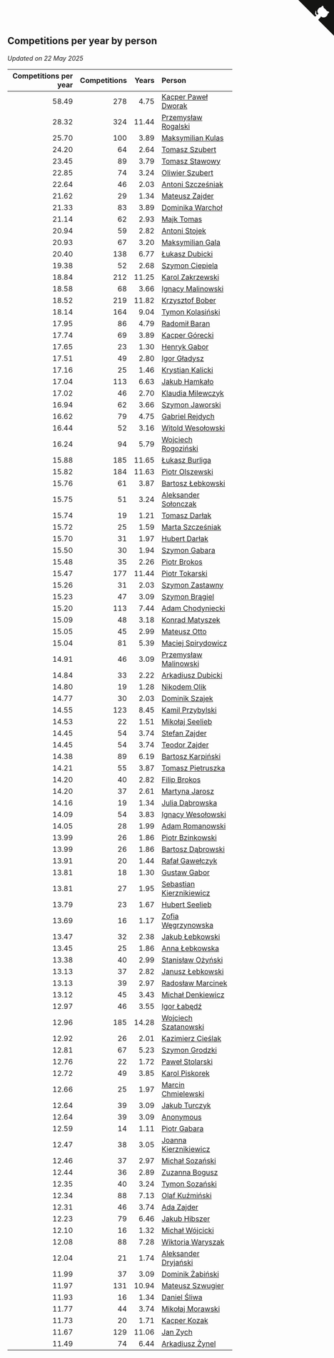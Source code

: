 ## Competitions per year by person

*Updated on 22 May 2025*

| Competitions per year | Competitions | Years | Person |
| ---: | ---: | ---: | :--- |
| 58.49 | 278 | 4.75 | [Kacper Paweł Dworak](https://www.worldcubeassociation.org/persons/2020DWOR01) |
| 28.32 | 324 | 11.44 | [Przemysław Rogalski](https://www.worldcubeassociation.org/persons/2013ROGA02) |
| 25.70 | 100 | 3.89 | [Maksymilian Kulas](https://www.worldcubeassociation.org/persons/2021KULA02) |
| 24.20 | 64 | 2.64 | [Tomasz Szubert](https://www.worldcubeassociation.org/persons/2022SZUB02) |
| 23.45 | 89 | 3.79 | [Tomasz Stawowy](https://www.worldcubeassociation.org/persons/2021STAW01) |
| 22.85 | 74 | 3.24 | [Oliwier Szubert](https://www.worldcubeassociation.org/persons/2022SZUB01) |
| 22.64 | 46 | 2.03 | [Antoni Szcześniak](https://www.worldcubeassociation.org/persons/2023SZCZ04) |
| 21.62 | 29 | 1.34 | [Mateusz Zajder](https://www.worldcubeassociation.org/persons/2024ZAJD01) |
| 21.33 | 83 | 3.89 | [Dominika Warchoł](https://www.worldcubeassociation.org/persons/2021WARC01) |
| 21.14 | 62 | 2.93 | [Majk Tomas](https://www.worldcubeassociation.org/persons/2022TOMA05) |
| 20.94 | 59 | 2.82 | [Antoni Stojek](https://www.worldcubeassociation.org/persons/2022STOJ03) |
| 20.93 | 67 | 3.20 | [Maksymilian Gala](https://www.worldcubeassociation.org/persons/2022GALA01) |
| 20.40 | 138 | 6.77 | [Łukasz Dubicki](https://www.worldcubeassociation.org/persons/2018DUBI01) |
| 19.38 | 52 | 2.68 | [Szymon Ciepiela](https://www.worldcubeassociation.org/persons/2022CIEP01) |
| 18.84 | 212 | 11.25 | [Karol Zakrzewski](https://www.worldcubeassociation.org/persons/2014ZAKR01) |
| 18.58 | 68 | 3.66 | [Ignacy Malinowski](https://www.worldcubeassociation.org/persons/2021MALI02) |
| 18.52 | 219 | 11.82 | [Krzysztof Bober](https://www.worldcubeassociation.org/persons/2013BOBE01) |
| 18.14 | 164 | 9.04 | [Tymon Kolasiński](https://www.worldcubeassociation.org/persons/2016KOLA02) |
| 17.95 | 86 | 4.79 | [Radomił Baran](https://www.worldcubeassociation.org/persons/2020BARA02) |
| 17.74 | 69 | 3.89 | [Kacper Górecki](https://www.worldcubeassociation.org/persons/2021GORE01) |
| 17.65 | 23 | 1.30 | [Henryk Gabor](https://www.worldcubeassociation.org/persons/2024GABO02) |
| 17.51 | 49 | 2.80 | [Igor Gładysz](https://www.worldcubeassociation.org/persons/2022GLAD01) |
| 17.16 | 25 | 1.46 | [Krystian Kalicki](https://www.worldcubeassociation.org/persons/2023KALI10) |
| 17.04 | 113 | 6.63 | [Jakub Hamkało](https://www.worldcubeassociation.org/persons/2018HAMK01) |
| 17.02 | 46 | 2.70 | [Klaudia Milewczyk](https://www.worldcubeassociation.org/persons/2022MILE05) |
| 16.94 | 62 | 3.66 | [Szymon Jaworski](https://www.worldcubeassociation.org/persons/2021JAWO01) |
| 16.62 | 79 | 4.75 | [Gabriel Rejdych](https://www.worldcubeassociation.org/persons/2020REJD01) |
| 16.44 | 52 | 3.16 | [Witold Wesołowski](https://www.worldcubeassociation.org/persons/2022WESO01) |
| 16.24 | 94 | 5.79 | [Wojciech Rogoziński](https://www.worldcubeassociation.org/persons/2019ROGO04) |
| 15.88 | 185 | 11.65 | [Łukasz Burliga](https://www.worldcubeassociation.org/persons/2013BURL01) |
| 15.82 | 184 | 11.63 | [Piotr Olszewski](https://www.worldcubeassociation.org/persons/2013OLSZ02) |
| 15.76 | 61 | 3.87 | [Bartosz Łebkowski](https://www.worldcubeassociation.org/persons/2021LEBK01) |
| 15.75 | 51 | 3.24 | [Aleksander Sołonczak](https://www.worldcubeassociation.org/persons/2022SOLO01) |
| 15.74 | 19 | 1.21 | [Tomasz Darłak](https://www.worldcubeassociation.org/persons/2024DARL01) |
| 15.72 | 25 | 1.59 | [Marta Szcześniak](https://www.worldcubeassociation.org/persons/2023SZCZ07) |
| 15.70 | 31 | 1.97 | [Hubert Darłak](https://www.worldcubeassociation.org/persons/2023DARL03) |
| 15.50 | 30 | 1.94 | [Szymon Gabara](https://www.worldcubeassociation.org/persons/2023GABA01) |
| 15.48 | 35 | 2.26 | [Piotr Brokos](https://www.worldcubeassociation.org/persons/2023BROK01) |
| 15.47 | 177 | 11.44 | [Piotr Tokarski](https://www.worldcubeassociation.org/persons/2013TOKA01) |
| 15.26 | 31 | 2.03 | [Szymon Zastawny](https://www.worldcubeassociation.org/persons/2023ZAST01) |
| 15.23 | 47 | 3.09 | [Szymon Brągiel](https://www.worldcubeassociation.org/persons/2022BRAG03) |
| 15.20 | 113 | 7.44 | [Adam Chodyniecki](https://www.worldcubeassociation.org/persons/2017CHOD02) |
| 15.09 | 48 | 3.18 | [Konrad Matyszek](https://www.worldcubeassociation.org/persons/2022MATY02) |
| 15.05 | 45 | 2.99 | [Mateusz Otto](https://www.worldcubeassociation.org/persons/2022OTTO01) |
| 15.04 | 81 | 5.39 | [Maciej Spirydowicz](https://www.worldcubeassociation.org/persons/2020SPIR01) |
| 14.91 | 46 | 3.09 | [Przemysław Malinowski](https://www.worldcubeassociation.org/persons/2022MALI01) |
| 14.84 | 33 | 2.22 | [Arkadiusz Dubicki](https://www.worldcubeassociation.org/persons/2023DUBI01) |
| 14.80 | 19 | 1.28 | [Nikodem Olik](https://www.worldcubeassociation.org/persons/2024OLIK01) |
| 14.77 | 30 | 2.03 | [Dominik Szajek](https://www.worldcubeassociation.org/persons/2023SZAJ01) |
| 14.55 | 123 | 8.45 | [Kamil Przybylski](https://www.worldcubeassociation.org/persons/2016PRZY01) |
| 14.53 | 22 | 1.51 | [Mikołaj Seelieb](https://www.worldcubeassociation.org/persons/2023SEEL04) |
| 14.45 | 54 | 3.74 | [Stefan Zajder](https://www.worldcubeassociation.org/persons/2021ZAJD02) |
| 14.45 | 54 | 3.74 | [Teodor Zajder](https://www.worldcubeassociation.org/persons/2021ZAJD03) |
| 14.38 | 89 | 6.19 | [Bartosz Karpiński](https://www.worldcubeassociation.org/persons/2019KARP03) |
| 14.21 | 55 | 3.87 | [Tomasz Pietruszka](https://www.worldcubeassociation.org/persons/2021PIET01) |
| 14.20 | 40 | 2.82 | [Filip Brokos](https://www.worldcubeassociation.org/persons/2022BROK03) |
| 14.20 | 37 | 2.61 | [Martyna Jarosz](https://www.worldcubeassociation.org/persons/2022JARO01) |
| 14.16 | 19 | 1.34 | [Julia Dąbrowska](https://www.worldcubeassociation.org/persons/2024DABR01) |
| 14.09 | 54 | 3.83 | [Ignacy Wesołowski](https://www.worldcubeassociation.org/persons/2021WESO01) |
| 14.05 | 28 | 1.99 | [Adam Romanowski](https://www.worldcubeassociation.org/persons/2023ROMA10) |
| 13.99 | 26 | 1.86 | [Piotr Bzinkowski](https://www.worldcubeassociation.org/persons/2023BZIN01) |
| 13.99 | 26 | 1.86 | [Bartosz Dąbrowski](https://www.worldcubeassociation.org/persons/2023DABR07) |
| 13.91 | 20 | 1.44 | [Rafał Gawełczyk](https://www.worldcubeassociation.org/persons/2023GAWE01) |
| 13.81 | 18 | 1.30 | [Gustaw Gabor](https://www.worldcubeassociation.org/persons/2024GABO01) |
| 13.81 | 27 | 1.95 | [Sebastian Kierznikiewicz](https://www.worldcubeassociation.org/persons/2023KIER02) |
| 13.79 | 23 | 1.67 | [Hubert Seelieb](https://www.worldcubeassociation.org/persons/2023SEEL02) |
| 13.69 | 16 | 1.17 | [Zofia Węgrzynowska](https://www.worldcubeassociation.org/persons/2024WEGR01) |
| 13.47 | 32 | 2.38 | [Jakub Łebkowski](https://www.worldcubeassociation.org/persons/2023LEBK01) |
| 13.45 | 25 | 1.86 | [Anna Łebkowska](https://www.worldcubeassociation.org/persons/2023LEBK04) |
| 13.38 | 40 | 2.99 | [Stanisław Ożyński](https://www.worldcubeassociation.org/persons/2022OZYN01) |
| 13.13 | 37 | 2.82 | [Janusz Łebkowski](https://www.worldcubeassociation.org/persons/2022LEBK01) |
| 13.13 | 39 | 2.97 | [Radosław Marcinek](https://www.worldcubeassociation.org/persons/2022MARC05) |
| 13.12 | 45 | 3.43 | [Michał Denkiewicz](https://www.worldcubeassociation.org/persons/2021DENK01) |
| 12.97 | 46 | 3.55 | [Igor Łabędź](https://www.worldcubeassociation.org/persons/2021LABE01) |
| 12.96 | 185 | 14.28 | [Wojciech Szatanowski](https://www.worldcubeassociation.org/persons/2011SZAT01) |
| 12.92 | 26 | 2.01 | [Kazimierz Cieślak](https://www.worldcubeassociation.org/persons/2023CIES01) |
| 12.81 | 67 | 5.23 | [Szymon Grodzki](https://www.worldcubeassociation.org/persons/2020GROD01) |
| 12.76 | 22 | 1.72 | [Paweł Stolarski](https://www.worldcubeassociation.org/persons/2023STOL04) |
| 12.72 | 49 | 3.85 | [Karol Piskorek](https://www.worldcubeassociation.org/persons/2021PISK01) |
| 12.66 | 25 | 1.97 | [Marcin Chmielewski](https://www.worldcubeassociation.org/persons/2023CHMI01) |
| 12.64 | 39 | 3.09 | [Jakub Turczyk](https://www.worldcubeassociation.org/persons/2022TURC02) |
| 12.64 | 39 | 3.09 | [Anonymous](https://www.worldcubeassociation.org/persons/2022ANON03) |
| 12.59 | 14 | 1.11 | [Piotr Gabara](https://www.worldcubeassociation.org/persons/2024GABA02) |
| 12.47 | 38 | 3.05 | [Joanna Kierznikiewicz](https://www.worldcubeassociation.org/persons/2022KIER01) |
| 12.46 | 37 | 2.97 | [Michał Sozański](https://www.worldcubeassociation.org/persons/2022SOZA02) |
| 12.44 | 36 | 2.89 | [Zuzanna Bogusz](https://www.worldcubeassociation.org/persons/2022BOGU01) |
| 12.35 | 40 | 3.24 | [Tymon Sozański](https://www.worldcubeassociation.org/persons/2022SOZA01) |
| 12.34 | 88 | 7.13 | [Olaf Kuźmiński](https://www.worldcubeassociation.org/persons/2018KUZM02) |
| 12.31 | 46 | 3.74 | [Ada Zajder](https://www.worldcubeassociation.org/persons/2021ZAJD01) |
| 12.23 | 79 | 6.46 | [Jakub Hibszer](https://www.worldcubeassociation.org/persons/2018HIBS01) |
| 12.10 | 16 | 1.32 | [Michał Wójcicki](https://www.worldcubeassociation.org/persons/2024WOJC01) |
| 12.08 | 88 | 7.28 | [Wiktoria Waryszak](https://www.worldcubeassociation.org/persons/2018WARY01) |
| 12.04 | 21 | 1.74 | [Aleksander Dryjański](https://www.worldcubeassociation.org/persons/2023DRYJ01) |
| 11.99 | 37 | 3.09 | [Dominik Żabiński](https://www.worldcubeassociation.org/persons/2022ZABI01) |
| 11.97 | 131 | 10.94 | [Mateusz Szwugier](https://www.worldcubeassociation.org/persons/2014SZWU01) |
| 11.93 | 16 | 1.34 | [Daniel Śliwa](https://www.worldcubeassociation.org/persons/2024SLIW01) |
| 11.77 | 44 | 3.74 | [Mikołaj Morawski](https://www.worldcubeassociation.org/persons/2021MORA01) |
| 11.73 | 20 | 1.71 | [Kacper Kozak](https://www.worldcubeassociation.org/persons/2023KOZA05) |
| 11.67 | 129 | 11.06 | [Jan Zych](https://www.worldcubeassociation.org/persons/2014ZYCH01) |
| 11.49 | 74 | 6.44 | [Arkadiusz Żynel](https://www.worldcubeassociation.org/persons/2018ZYNE01) |


<a href="https://github.com/maxidragon/wca_statistics_pl" class="github-corner" aria-label="View source on Github"><svg width="80" height="80" viewBox="0 0 250 250" style="fill:#151513; color:#fff; position: absolute; top: 0; border: 0; right: 0;" aria-hidden="true"><path d="M0,0 L115,115 L130,115 L142,142 L250,250 L250,0 Z"></path><path d="M128.3,109.0 C113.8,99.7 119.0,89.6 119.0,89.6 C122.0,82.7 120.5,78.6 120.5,78.6 C119.2,72.0 123.4,76.3 123.4,76.3 C127.3,80.9 125.5,87.3 125.5,87.3 C122.9,97.6 130.6,101.9 134.4,103.2" fill="currentColor" style="transform-origin: 130px 106px;" class="octo-arm"></path><path d="M115.0,115.0 C114.9,115.1 118.7,116.5 119.8,115.4 L133.7,101.6 C136.9,99.2 139.9,98.4 142.2,98.6 C133.8,88.0 127.5,74.4 143.8,58.0 C148.5,53.4 154.0,51.2 159.7,51.0 C160.3,49.4 163.2,43.6 171.4,40.1 C171.4,40.1 176.1,42.5 178.8,56.2 C183.1,58.6 187.2,61.8 190.9,65.4 C194.5,69.0 197.7,73.2 200.1,77.6 C213.8,80.2 216.3,84.9 216.3,84.9 C212.7,93.1 206.9,96.0 205.4,96.6 C205.1,102.4 203.0,107.8 198.3,112.5 C181.9,128.9 168.3,122.5 157.7,114.1 C157.9,116.9 156.7,120.9 152.7,124.9 L141.0,136.5 C139.8,137.7 141.6,141.9 141.8,141.8 Z" fill="currentColor" class="octo-body"></path></svg></a><style>.github-corner:hover .octo-arm{animation:octocat-wave 560ms ease-in-out}@keyframes octocat-wave{0%,100%{transform:rotate(0)}20%,60%{transform:rotate(-25deg)}40%,80%{transform:rotate(10deg)}}@media (max-width:500px){.github-corner:hover .octo-arm{animation:none}.github-corner .octo-arm{animation:octocat-wave 560ms ease-in-out}}</style>
